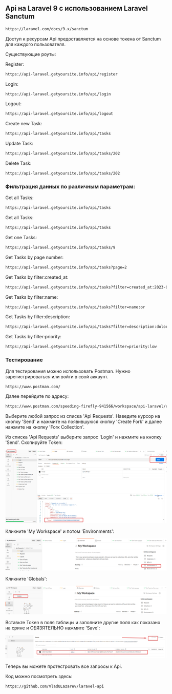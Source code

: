 ## Api на Laravel 9 с использованием Laravel Sanctum

```bash
https://laravel.com/docs/9.x/sanctum
```

Доступ к ресурсам Api предоставляется на основе токена от Sanctum для каждого пользователя.

Существующие роуты:

Register:
```bash
https://api-laravel.getyoursite.info/api/register
```

Login:
```bash
https://api-laravel.getyoursite.info/api/login
```

Logout:
```bash
https://api-laravel.getyoursite.info/api/logout
```

Create new Task:
```bash
https://api-laravel.getyoursite.info/api/tasks
```

Update Task:
```bash
https://api-laravel.getyoursite.info/api/tasks/202
```

Delete Task:
```bash
https://api-laravel.getyoursite.info/api/tasks/202
```

### Фильтрация данных по различным параметрам:

Get all Tasks:
```bash
https://api-laravel.getyoursite.info/api/tasks
```

Get all Tasks:
```bash
https://api-laravel.getyoursite.info/api/tasks
```

Get one Tasks:
```bash
https://api-laravel.getyoursite.info/api/tasks/9
```

Get Tasks by page number:
```bash
https://api-laravel.getyoursite.info/api/tasks?page=2
```

Get Tasks by filter:created_at:
```bash
https://api-laravel.getyoursite.info/api/tasks?filter=created_at:2023-03-04
```

Get Tasks by filter:name:
```bash
https://api-laravel.getyoursite.info/api/tasks?filter=name:or
```

Get Tasks by filter:description:
```bash
https://api-laravel.getyoursite.info/api/tasks?filter=description:dolor
```

Get Tasks by filter:priority:
```bash
https://api-laravel.getyoursite.info/api/tasks?filter=priority:low
```

### Тестирование

Для тестирования можно использовать Postman. Нужно зарегистрироваться или войти
в свой аккаунт.

```bash
https://www.postman.com/
```

Далее перейдите по адресу:

```bash
https://www.postman.com/speeding-firefly-941566/workspace/api-laravel/collection/25973223-c446ea1f-d706-457f-963b-f43a95636c8a?ctx=documentation
```

Выберите любой запрос из списка 'Api Requests'.
Наведите курсор на кнопку 'Send' и нажмите на появившуюся кнопку 'Create Fork'
и далее нажмите на кнопку 'Forк Collection'.

Из списка 'Api Requests' выберите запрос 'Login' и нажмите на кнопку 'Send'.
Скопируйте Token:

![image 1](public/images/1.png)

Кликните 'My Workspace' и потом 'Environments':

![image 2](public/images/2.png)

Кликните 'Globals':

![image 3](public/images/3.png)

Вставьте Token в поля таблицы и заполните другие поля как показано на срине и
ОБЯЗЯТЕЛЬНО нажмите 'Save':

![image 4](public/images/4.png)

Теперь вы можете протестровать все запросы к Api.

Код можно посмотреть здесь:

```bash
https://github.com/VladULazarev/laravel-api
```
